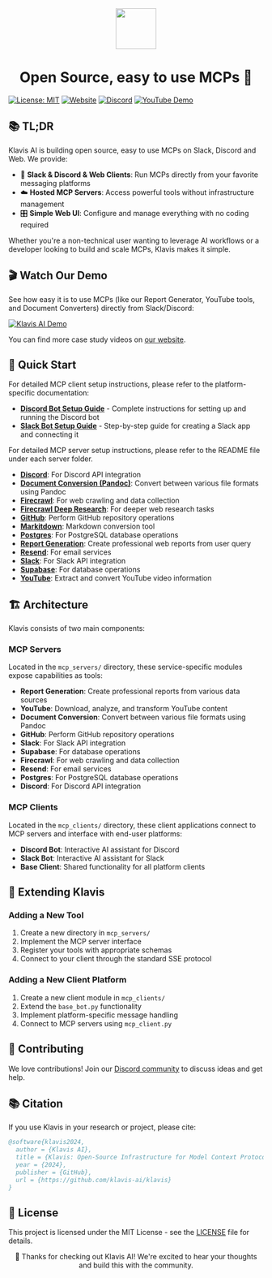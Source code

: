 <div align="center">
  <picture>
    <img src="https://raw.githubusercontent.com/klavis-ai/klavis/main/static/klavis-ai.png" width="80">
  </picture>
</div>

<h1 align="center">Open Source, easy to use MCPs 🚀</h1>

[![License: MIT](https://img.shields.io/badge/License-MIT-blue.svg)](LICENSE)
[![Website](https://img.shields.io/badge/Website-🌐-purple)](https://www.klavis.ai)
[![Discord](https://img.shields.io/discord/1356754991989133462?color=7289DA&label=Community&logo=discord&logoColor=white)](https://discord.com/invite/P6fFgv2w)
[![YouTube Demo](https://img.shields.io/badge/Demo-YouTube-red)](https://www.youtube.com/@KlavisAI-w2l)

## 📚 TL;DR

Klavis AI is building open source, easy to use MCPs on Slack, Discord and Web. We provide:

- 💬 **Slack & Discord & Web Clients**: Run MCPs directly from your favorite messaging platforms
- ☁️ **Hosted MCP Servers**: Access powerful tools without infrastructure management
- 🎛️ **Simple Web UI**: Configure and manage everything with no coding required

Whether you're a non-technical user wanting to leverage AI workflows or a developer looking to build and scale MCPs, Klavis makes it simple.

## 🎬 Watch Our Demo

See how easy it is to use MCPs (like our Report Generator, YouTube tools, and Document Converters) directly from Slack/Discord:

[![Klavis AI Demo](https://i3.ytimg.com/vi/9-QQAhrQWw8/maxresdefault.jpg)](https://www.youtube.com/watch?v=9-QQAhrQWw8)

You can find more case study videos on [our website](https://www.klavis.ai). 

## 🚀 Quick Start

For detailed MCP client setup instructions, please refer to the platform-specific documentation:
- [**Discord Bot Setup Guide**](mcp_clients/README-Discord.md) - Complete instructions for setting up and running the Discord bot
- [**Slack Bot Setup Guide**](mcp_clients/README-Slack.md) - Step-by-step guide for creating a Slack app and connecting it

For detailed MCP server setup instructions, please refer to the README file under each server folder.

- [**Discord**](mcp_servers/discord/README.md): For Discord API integration
- [**Document Conversion (Pandoc)**](mcp_servers/pandoc/README.md): Convert between various file formats using Pandoc
- [**Firecrawl**](mcp_servers/firecrawl/README.md): For web crawling and data collection
- [**Firecrawl Deep Research**](mcp_servers/firecrawl_deep_research/README.md): For deeper web research tasks
- [**GitHub**](mcp_servers/github/README.md): Perform GitHub repository operations
- [**Markitdown**](mcp_servers/markitdown/README.md): Markdown conversion tool
- [**Postgres**](mcp_servers/postgres/README.md): For PostgreSQL database operations
- [**Report Generation**](mcp_servers/report_generation/README.md): Create professional web reports from user query
- [**Resend**](mcp_servers/resend/README.md): For email services
- [**Slack**](mcp_servers/slack/README.md): For Slack API integration
- [**Supabase**](mcp_servers/supabase/README.md): For database operations
- [**YouTube**](mcp_servers/youtube/README.md): Extract and convert YouTube video information

## 🏗️ Architecture

Klavis consists of two main components:

### MCP Servers

Located in the `mcp_servers/` directory, these service-specific modules expose capabilities as tools:

- **Report Generation**: Create professional reports from various data sources
- **YouTube**: Download, analyze, and transform YouTube content
- **Document Conversion**: Convert between various file formats using Pandoc
- **GitHub**: Perform GitHub repository operations
- **Slack**: For Slack API integration
- **Supabase**: For database operations
- **Firecrawl**: For web crawling and data collection
- **Resend**: For email services
- **Postgres**: For PostgreSQL database operations
- **Discord**: For Discord API integration

### MCP Clients

Located in the `mcp_clients/` directory, these client applications connect to MCP servers and interface with end-user platforms:

- **Discord Bot**: Interactive AI assistant for Discord
- **Slack Bot**: Interactive AI assistant for Slack
- **Base Client**: Shared functionality for all platform clients

## 🧩 Extending Klavis

### Adding a New Tool

1. Create a new directory in `mcp_servers/`
2. Implement the MCP server interface
3. Register your tools with appropriate schemas
4. Connect to your client through the standard SSE protocol

### Adding a New Client Platform

1. Create a new client module in `mcp_clients/`
2. Extend the `base_bot.py` functionality
3. Implement platform-specific message handling
4. Connect to MCP servers using `mcp_client.py`

## 🤝 Contributing

We love contributions! Join our [Discord community](https://discord.gg/cVNXvzs5) to discuss ideas and get help.

## 📚 Citation

If you use Klavis in your research or project, please cite:

```bibtex
@software{klavis2024,
  author = {Klavis AI},
  title = {Klavis: Open-Source Infrastructure for Model Context Protocols},
  year = {2024},
  publisher = {GitHub},
  url = {https://github.com/klavis-ai/klavis}
}
```

## 📜 License

This project is licensed under the MIT License - see the [LICENSE](LICENSE) file for details.

<div align="center">
🙏 Thanks for checking out Klavis AI! We're excited to hear your thoughts and build this with the community.
</div> 
